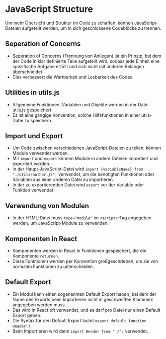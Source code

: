 # JavaScript Structure

Um mehr Übersicht und Struktur im Code zu schaffen, können JavaScript-Dateien aufgeteilt werden, um in sich geschlossene Codeblöcke zu trennen.

## Seperation of Concerns

- Seperation of Concerns (Trennung von Anliegen) ist ein Prinzip, bei dem der Code in klar definierte Teile aufgeteilt wird, sodass jede Einheit eine spezifische Aufgabe erfüllt und sich nicht mit anderen Belangen überschneidet.
- Dies verbessert die Wartbarkeit und Lesbarkeit des Codes.

## Utilities in utils.js

- Allgemeine Funktionen, Variablen und Objekte werden in der Datei utils.js gespeichert.
- Es ist eine gängige Konvention, solche Hilfsfunktionen in einer utils-Datei zu speichern.

## Import und Export

- Um Code zwischen verschiedenen JavaScript-Dateien zu teilen, können Module verwendet werden.
- Mit `import` und `export` können Module in andere Dateien importiert und exportiert werden.
- In der Haupt-JavaScript-Datei wird `import {variableName} from "./utils/author.js";` verwendet, um die benötigten Funktionen oder Variablen aus einer anderen Datei zu importieren.
- In der zu exportierenden Datei wird `export` vor der Variable oder Funktion verwendet.

## Verwendung von Modulen

- In der HTML-Datei muss `type="module"` im `<script>`-Tag angegeben werden, um JavaScript-Module zu verwenden.

## Komponenten in React

- Komponenten werden in React in Funktionen gespeichert, die die Komponente `returnen`.
- Diese Funktionen werden per Konvention großgeschrieben, um sie von normalen Funktionen zu unterscheiden.

## Default Export

- Ein Modul kann einen sogenannten Default Export haben, bei dem der Name des Exports beim Importieren nicht in geschweiften Klammern angegeben werden muss.
- Das wird in React oft verwendet, und es darf pro Datei nur einen Default Export geben.
- Die Syntax für den Default Export lautet `export default function Header()`.
- Beim Importieren wird dann `import Header from "./";` verwendet.
